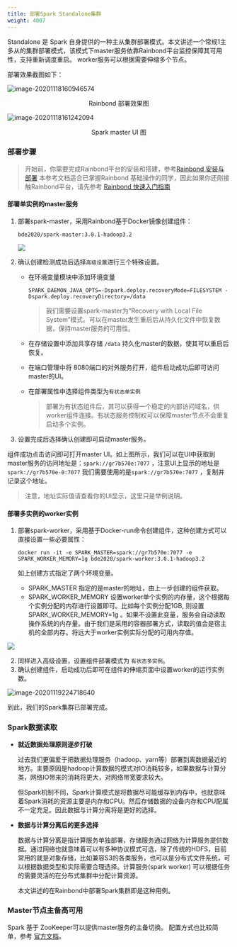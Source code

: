 ```yaml
---
title: 部署Spark Standalone集群
weight: 4007
---
```


Standalone 是 Spark 自身提供的一种主从集群部署模式。本文讲述一个常规1主多从的集群部署模式，该模式下master服务依靠Rainbond平台监控保障其可用性，支持重新调度重启。 worker服务可以根据需要伸缩多个节点。

部署效果截图如下：

![image-20201118160946574](https://static.goodrain.com/docs/practice/deploy-spark/app-show.png)

<center>Rainbond 部署效果图</center>

![image-20201118161242094](https://static.goodrain.com/docs/practice/deploy-spark/spark-show.png)

<center>Spark master UI 图</center>

### 部署步骤

> 开始前，你需要完成Rainbond平台的安装和搭建，参考[Rainbond 安装与部署](/docs/quick-start/quick-install/) 本参考文档适合已掌握Rainbond 基础操作的同学，因此如果你还刚接触Rainbond平台，请先参考 [Rainbond 快速入门指南](/docs/quick-start/get-start/team-management-and-multi-tenancy)

#### 部署单实例的master服务

1. 部署spark-master，采用Rainbond基于Docker镜像创建组件：

   ```
   bde2020/spark-master:3.0.1-hadoop3.2
   ```

   ![](https://static.goodrain.com/docs/practice/deploy-spark/deploy.png)

   

2. 确认创建检测成功后选择`高级设置`进行三个特殊设置。

   * 在环境变量模块中添加环境变量

     `SPARK_DAEMON_JAVA_OPTS=-Dspark.deploy.recoveryMode=FILESYSTEM -Dspark.deploy.recoveryDirectory=/data`

     > 我们需要设置spark-master为“Recovery with Local File System”模式。可以在master发生重启后从持久化文件中恢复数据，保持master服务的可用性。

   * 在存储设置中添加共享存储 `/data` 持久化master的数据，使其可以重启后恢复。

   * 在端口管理中将 8080端口的对外服务打开，组件启动成功后即可访问master的UI。

   * 在部署属性中选择组件类型为`有状态单实例`

     > 部署为有状态组件后，其可以获得一个稳定的内部访问域名，供worker组件连接。有状态服务控制权可以保障master节点不会重复启动多个实例。

3. 设置完成后选择确认创建即可启动master服务。

组件成功点击访问即可打开master UI。如上图所示，我们可以在UI中获取到master服务的访问地址是：`spark://gr7b570e:7077` ，注意UI上显示的地址是`spark://gr7b570e-0:7077` 我们需要使用的是`spark://gr7b570e:7077` ，复制并记录这个地址。

> 注意，地址实际值请查看你的UI显示，这里只是举例说明。



#### 部署多实例的worker实例

1. 部署spark-worker，采用基于Docker-run命令创建组件，这种创建方式可以直接设置一些必要属性：

   ```
   docker run -it -e SPARK_MASTER=spark://gr7b570e:7077 -e SPARK_WORKER_MEMORY=1g bde2020/spark-worker:3.0.1-hadoop3.2
   ```

   如上创建方式指定了两个环境变量。

   * SPARK_MASTER 指定的是master的地址，由上一步创建的组件获取。
   * SPARK_WORKER_MEMORY 设置worker单个实例的内存量，这个根据每个实例分配的内存进行设置即可。比如每个实例分配1GB, 则设置SPARK_WORKER_MEMORY=1g 。如果不设置此变量，服务会自动读取操作系统的内存量。由于我们是采用的容器部署方式，读取的值会是宿主机的全部内存。将远大于worker实例实际分配的可用内存值。

![](https://static.goodrain.com/docs/practice/deploy-spark/worker-deploy.png)

2. 同样进入高级设置，设置组件部署模式为 `有状态多实例`。
3. 确认创建组件，启动成功后即可在组件的伸缩页面中设置worker的运行实例数。

![image-20201119224718640](https://static.goodrain.com/docs/practice/deploy-spark/scaling.png)

到此，我们的Spark集群已部署完成。

### Spark数据读取

* <b>就近数据处理原则逐步打破</b>

  过去我们更偏爱于把数据处理服务（hadoop、yarn等）部署到离数据最近的地方。主要原因是hadoop计算数据的模式对IO消耗较多，如果数据与计算分类，网络IO带来的消耗将更大，对网络带宽要求较大。

  但Spark机制不同，Spark计算模式是将数据尽可能缓存到内存中，也就意味着Spark消耗的资源主要是内存和CPU。然后存储数据的设备内存和CPU配属不一定充足。因此数据与计算分离将是更好的选择。

* <b>数据与计算分离后的更多选择</b>

  数据与计算分离是指计算服务单独部署，存储服务通过网络为计算服务提供数据。通过网络也就意味着可以有多种协议模式可选，除了传统的HDFS，目前常用的就是对象存储，比如兼容S3的各类服务，也可以是分布式文件系统，可以根据数据类型和实际需要合理选择。计算服务(spark worker) 可以根据任务的需要灵活的在分布式集群中分配计算资源。

  本文讲述的在Rainbond中部署Spark集群即是这种用例。

### Master节点主备高可用

Spark 基于 ZooKeeper可以提供master服务的主备切换。 配置方式也比较简单，参考 [官方文档](https://spark.apache.org/docs/latest/spark-standalone.html#standby-masters-with-zookeeper)。



